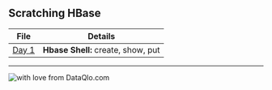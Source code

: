 ## Scratching HBase


File|Details
---|---
[Day 1](https://github.com/AbhishekSolanki/HBase/blob/master/training/day01.txt)|**Hbase Shell:** create, show, put

---
![with love from DataQlo.com](http://dataqlo.com/wp-content/uploads/2018/01/cropped-DataQlo-32x32.png "with love from DataQlo.com")

